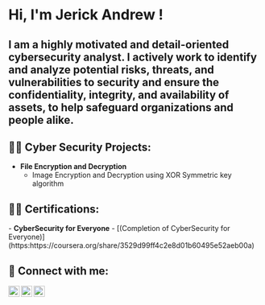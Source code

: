 <h1>Hi, I'm Jerick Andrew ! <br/>
<h2> I am a highly motivated and detail-oriented cybersecurity analyst. I actively work to identify and analyze potential risks, threats, and vulnerabilities to security and ensure the confidentiality, integrity, and availability of assets, to help safeguard organizations and people alike.</h2>
<h2>👨‍💻 Cyber Security Projects:</h2>

- <b>File Encryption and Decryption</b>
  - Image Encryption and Decryption using XOR Symmetric key algorithm

<h2>👨‍💻 Certifications:</h2>
- <b>CyberSecurity for Everyone</b>
  - [(Completion of CyberSecurity for Everyone)](https:https://coursera.org/share/3529d99ff4c2e8d01b60495e52aeb00a)



<h2> 🤳 Connect with me:</h2>

[<img align="left" alt="JoshMadakor | Twitter" width="22px" src="https://cdn.jsdelivr.net/npm/simple-icons@v3/icons/twitter.svg" />][twitter]
[<img align="left" alt="JoshMadakor | LinkedIn" width="22px" src="https://cdn.jsdelivr.net/npm/simple-icons@v3/icons/linkedin.svg" />][linkedin]
[<img align="left" alt="JoshMadakor | Instagram" width="22px" src="https://cdn.jsdelivr.net/npm/simple-icons@v3/icons/instagram.svg" />][instagram]

[twitter]: https://twitter.com/
[youtube]: https://www.youtube.com/c/
[instagram]: https://www.instagram.com/j_.a_.185/
[linkedin]: https://linkedin.com/in/jerick-andrew-a62a4b226

<!--
**joshmadakor1/joshmadakor1** is a ✨ _special_ ✨ repository because its `README.md` (this file) appears on your GitHub profile.

Here are some ideas to get you started:

- 🔭 I’m currently working on ...
- 🌱 I’m currently learning ...
- 👯 I’m looking to collaborate on ...
- 🤔 I’m looking for help with ...
- 💬 Ask me about ...
- 📫 How to reach me: ...
- 😄 Pronouns: ...
- ⚡ Fun fact: ...
-->
